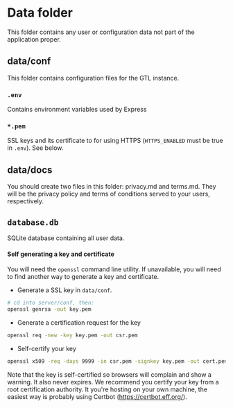# Data folder

This folder contains any user or configuration data not part of the application proper.

## data/conf
This folder contains configuration files for the GTL instance.

### `.env`
Contains environment variables used by Express

### `*.pem`
SSL keys and its certificate to for using HTTPS (`HTTPS_ENABLED` must be true in `.env`). See below.

## data/docs
You should create two files in this folder: privacy.md and terms.md. They will be the privacy policy and terms of conditions served to your users, respectively.

## `database.db`
SQLite database containing all user data.

#### Self generating a key and certificate

You will need the `openssl` command line utility. If unavailable, you will need to find another way to generate a key and certificate.

* Generate a SSL key in `data/conf`.

```bash
# cd into server/conf, then:
openssl genrsa -out key.pem
```

* Generate a certification request for the key

```bash
openssl req -new -key key.pem -out csr.pem
```

* Self-certify your key

```bash
openssl x509 -req -days 9999 -in csr.pem -signkey key.pem -out cert.pem
```

Note that the key is self-certified so browsers will complain and show a warning. It also never expires. We recommend you certify your key from a root certification authority. It you're hosting on your own machine, the easiest way is probably using Certbot (https://certbot.eff.org/).